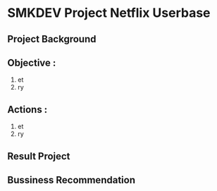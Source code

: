 # **SMKDEV Project Netflix Userbase**

## Project Background

## Objective :
1. et
2. ry
   
## Actions :
1. et
2. ry

## Result Project

## Bussiness Recommendation
